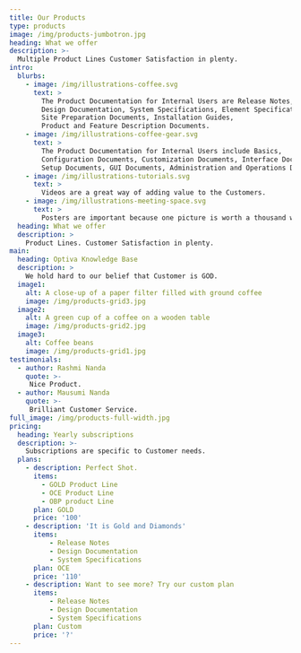 ```yaml
---
title: Our Products
type: products
image: /img/products-jumbotron.jpg
heading: What we offer
description: >-
  Multiple Product Lines Customer Satisfaction in plenty.
intro:
  blurbs:
    - image: /img/illustrations-coffee.svg
      text: >
        The Product Documentation for Internal Users are Release Notes, 
        Design Documentation, System Specifications, Element Specifications, 
        Site Preparation Documents, Installation Guides, 
        Product and Feature Description Documents.
    - image: /img/illustrations-coffee-gear.svg
      text: >
        The Product Documentation for Internal Users include Basics, 
        Configuration Documents, Customization Documents, Interface Documents, 
        Setup Documents, GUI Documents, Administration and Operations Documentation.
    - image: /img/illustrations-tutorials.svg
      text: >
        Videos are a great way of adding value to the Customers.
    - image: /img/illustrations-meeting-space.svg
      text: >
        Posters are important because one picture is worth a thousand words.
  heading: What we offer
  description: >
    Product Lines. Customer Satisfaction in plenty.
main:
  heading: Optiva Knowledge Base
  description: >
    We hold hard to our belief that Customer is GOD.
  image1:
    alt: A close-up of a paper filter filled with ground coffee
    image: /img/products-grid3.jpg
  image2:
    alt: A green cup of a coffee on a wooden table
    image: /img/products-grid2.jpg
  image3:
    alt: Coffee beans
    image: /img/products-grid1.jpg
testimonials:
  - author: Rashmi Nanda
    quote: >- 
     Nice Product.  
  - author: Mausumi Nanda
    quote: >- 
     Brilliant Customer Service.    
full_image: /img/products-full-width.jpg
pricing:
  heading: Yearly subscriptions
  description: >- 
    Subscriptions are specific to Customer needs. 
  plans:
    - description: Perfect Shot.
      items:
        - GOLD Product Line
        - OCE Product Line
        - OBP product Line    
      plan: GOLD
      price: '100'
    - description: 'It is Gold and Diamonds'
      items:
          - Release Notes
          - Design Documentation
          - System Specifications
      plan: OCE
      price: '110'
    - description: Want to see more? Try our custom plan
      items:
          - Release Notes
          - Design Documentation
          - System Specifications
      plan: Custom
      price: '?'
---
```





